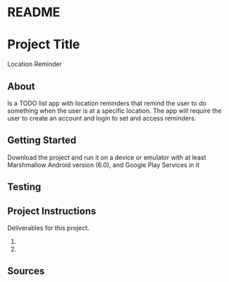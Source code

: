 # README 

# Project Title

Location Reminder

## About

Is a TODO list app with location reminders that remind the user to do something when the user is at a specific location. The app will require the user to create an account and login to set and access reminders.

## Getting Started

Download the project and run it on a device or emulator with at least Marshmallow Android version (6.0), and Google Play Services in it

## Testing


## Project Instructions

Deliverables for this project.

1.  
2. 

## Sources


